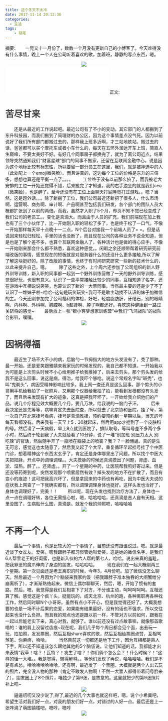 ```yaml
---
title: 这个冬天不太冷
date: 2017-11-14 20:12:36
categories:
  - 生活
tags:
    - 随笔
---
```

摘要:
　　一晃又十一月份了，数数一个月没有更新自己的小博客了。今天难得没有什么事情，晚上一个人在公司听着喜欢的歌，加着班，静静的写点东西，嗯。
    <div align=center style="overflow:hidden"><img src="../../../../img/2017-11/20171114214302.jpg"  style="display:inline-block;vertical-align:top"></div>
    <!-- more -->
          <iframe frameborder="no" border="0" marginwidth="0" marginheight="0" width=330 height=86 src="//music.163.com/outchain/player?type=2&id=35678875&auto=1&height=66"></iframe>
     正文:
     <h1 style="color:#3a3a3a;">苦尽甘来</h1>
     　　还是从最近的工作说起吧。最近公司有了不小的变动。其它部门的人都搬到了东升科技园，而我们搬到了简理财的办公区，因为这个事情差点没气死。因为以前说好了我们所有部门都搬过去的，那样我上班多近啊，才三站地铁站。搬过去的话，爸爸都可以买个摩托车或者小车什么的，每天在五环外溜达开车上班，简直人生巅峰，不要太美好不好。有好几个同事房子都换完了，就为了离公司近点，结果领导突然通知我们“财富星球”部门的同事不搬家，还留在互联网金融中心。说是因为这个地标比较有标志性，所以要留一部分员工在这里，我们，就是被神选中的人（此处配上一个emoji微笑脸）。而且讲真的，这边每个工位的价格是东升的三倍多，想想也算还是平衡一点了。。。。
     　　工位终于没有以前那么挤了，而我被老大安排的工位一开始还觉得不错，后来搬完了才知道，我的右手边坐的就是我们ceo（微笑脸），也是醉了。至今还没有在工位上面聊天打屁睡觉打过游戏。。嗯？当然，这是题外话。。。除了新搬了工位，我们公司最近还新招了很多人，什么市场啊、运营啊、商务啊、审计啊、产品啊甚至包括我们研发，各个部门的团队人员大概都扩张到了以前的两倍。而我，虽然才入职了5个月，却页不知不觉已经变成了我们公司的老员工。。变化是真滴大。而且由于人员的扩充，我们前端现在加上我也有了三个小伙伴了，比一开始刚入职的轻松了多了，也是终于松了一口气。不像一开始那样每天早十点晚十一二点，N个后台对接我一个前端人员了= =。但是话说回来轻松归轻松，手里的活也没断了，而且现在公司的各种业务不说全知道，但是也是了解个差不多，也算个互联网金融人了，各种活计也是做的得心应手，不像一开始刚来那会什么都不熟悉，喜欢这种感觉。。闲暇之余还顺带帮着研究研究前端改版的事情，感觉现在的短板就是对服务器什么的还没什么更多接触,所以了解了解这块挺好的。除了改版的事情，也终于有时间研究研究一些新的技术什么的，以此来提升自己，嗯。
     　　除了这些之外，上个周六还参加了公司组织的新人野外训导训练，新入职的同事都一起到一个野外训练营做了一天的野外训导训练，感觉很好玩，也很有意义。认识了一些平常接触比较少的同事，互相知道了名字，还在游戏中互相说说笑笑，也算认识了新的一大票同事。当然最主要的还是少了不了认识了一堆妹子啦~哈哈~这句是玩笑玩笑~我可不是敢主动找不认识的妹子加微信的主。今天还刚参加完了公司福利的体检，好吧，轻度脂肪肝，牙结石，别的眼睛啊、内科啊、外科啊、胸腔啊、b超肾啊、脖子啊都还好。喜欢这种健康到一路过关斩将的感觉~
     　　最后放上一张“银小客梦想家训练营”中我们“飞鸿战队”的战队合影叭，嘿嘿。
     <div align=center style="overflow:hidden"><img src="../../../../img/2017-11/20171114214311.jpg"  style="display:inline-block;vertical-align:top"></div>
     <h1 style="color:#3a3a3a;">因祸得福</h1>
     　　最近生了场不大不小的病，后脑勺一节拇指大的地方头发没有了，秃了那种。最一开始，还是爱笑跟雅婧来我家玩的时候发现的，我自己都不知道。一开始我以为可能是上次剪头时候不小心给用推子给我推掉了，后来去剪头，那个剪头发的给我不是这么回事，说这是病，得治，给我吓个够呛。说这个常规名字叫“斑秃”，也叫“鬼剃头”，病因受精神影响比较多。我上网一查还真是这么回事。那个剪头的小哥用手机给我拍了一张照片，又用那个仪器给我拍了拍，能看到发根都没有头发了，而且后来发现有扩大的迹象，这真是把我吓坏了。一开始给我介绍他们的产品，说几个疗程见效大概要几个月，要几万块，给我说的一脑门子汗。
     　　后来我决定还是先等等，病嘛肯定先去医院查，所以就去了北京协和医院，挂了号，第一次自己在北京挂号看病，挂号是真滴难挂，预约要预约到一星期以后，当天的号每天看都没有。后来我有一天早上5：30就起床，然后用app才抢到了一个皮肤科的号。然后请了一天病假，早上8点就到医院了，排队取号，等叫号差不多两个多小时，然后终于轮到我了大夫就给看了10分钟，说了一堆“别加班 别压力太大 别吃辣”的官话，然后随手开了一瓶喷在脑袋上的喷雾？我？？一脸懵逼。真的是生无可恋，感觉这也太随意了，然后我又起了个大早，重复循环早起挂号挂了个中医门诊，想着精神这个东西太玄乎了，肯定还是身体哪里出了问题。所以找个中医大夫把把脉，开点中药调理调理。。大夫摸脉的时候还真滴摸出了问题，肾虚、血淤、湿热。醉了。。还肾虚。。开了一个星期的中药，让医院帮我煎好寄过来。但是还没等药寄到呢，突然发现那个喷雾居然有效？掉头发的地方不在扩散了，而且有变小的痕迹！这可把我高兴坏了，但是拿回来的中药也有再吃，因为中医大夫说的症状我上网查了一下我确实都有，所以调理调理身体也挺好。这样头发也治好了，身体也调理好了，完美！！
     　　所以呢，现在头发也找到治疗方法了，身体也一点一点在调理好转，各位无需担心啦，嗯，哈哈哈哈，还真滴是吉人自有天相。这里没图了，生病贴什么图，真滴是。就发个我的帅照吧，哈哈哈哈
     <div align=center style="overflow:hidden"><img src="../../../../img/2017-11/20171114214334_1.jpg"  style="display:inline-block;vertical-align:top"></div>
     <h1 style="color:#3a3a3a;">不再一个人</h1>
     　　最后一个事情，也是比较大的一个事情了，目前还没有跟谁说过。嗯。就是最近谈了女盆友。爱笑。嗯我跟胖子都习惯管她叫爱笑，这是她的微信名字。是我们6人帮里老王的好闺蜜，也是新入伙的六人帮的第七人，哈哈。说出来真的羞耻，把我罪恶的魔爪伸向了身边的朋友，哈哈哈哈。
     　　现在我们在一起大概刚两三个星期。第一次见面还是老王离职的时候，今年3，4月份吧。加了微信没怎么聊天。然后最近一个月因为7个脑袋来我家约饭（把我跟胖子准本独吞的大闸蟹给分崩离析了），才渐渐熟络起来。微信上偶尔聊聊天，然后，嗯，开始了惯有的套路，然后，嗯，我觉得是我们互相拿下了对方，不分谁主动，呵呵呵呵呵。互相还算了解。感觉这是个疯丫头，挺能玩的，成天北京、杭州的跑，各种离职再各种找工作，然后同时聊N个小哥哥。虽然有点小不开心，但是我觉得还好了。大概我想要的也是一场不计后果的恋爱，如果能有结果最好，没有的话也不强求，所以交往起来也没什么负担。而且我的观点也还是跟以前一样，不管对方以前如何，跟我在一起以后能老实下来，真心对我，就够了。谁以前还没有过点故事嘛，就像那首歌唱的：谁的肩上没留过齿痕~现在呢，我们几乎每个周日都会见个面，出去玩一玩，拍拍照，发发票圈，然后互相share喜欢的歌，然后互相给票圈点赞，互相骂煞笔、你麻痹，哈哈。
     　　当然目前这一切都还是地下工作，因为互相都是熟人下手，所以还不知道该怎么跟他其他的5个脑袋说。让他们知道的话，我都能才出来表情“我草！啥？！瓦特？！发生了啥？！你们俩个怎么会？！什么时候？！”这样的话一大堆。。我是觉得，懒得解释。。等他们发现了再说，哈哈哈哈。我们是不是有点怂，哈哈哈哈哈哈哈。还有啊，最近发了一个票圈，大概就是两个人出去玩的照片，完全没人物的那种（肯定不敢发人物啊！不然一大票人都得带着问号脸来了），朋友圈上了8个照片，唯独少了第9张，是故意的。这里就把少的第9张照片补上吧~
     <div align=center style="overflow:hidden;"><img src="../../../../img/2017-11/20171114214340_1.jpg"  style="display:inline-block;vertical-align:top"></div>
     　　逼逼叨叨又没少说了,得了,最近的几个大事也就这样吧，嗯。说个小希冀吧，希望生活对我们好一点，对我的朋友们好一点，对错过的人好一点。最后还是上一张咋滴了萌图镇楼吧，嗯哼，嗯哼
     <div align=center style="overflow:hidden"><img src="../../../../img/2017-11/20171114214318_1.jpg"  style="display:inline-block;vertical-align:top"></div>

